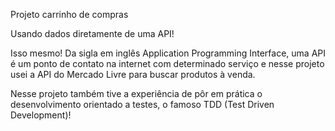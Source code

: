 
Projeto carrinho de compras

Usando dados diretamente de uma API! 

Isso mesmo! Da sigla em inglês Application Programming Interface, uma API é um ponto de contato na internet com determinado serviço e nesse projeto usei a API do Mercado Livre para buscar produtos à venda.

Nesse projeto também tive a experiência de pôr em prática o desenvolvimento orientado a testes, o famoso TDD (Test Driven Development)! 
